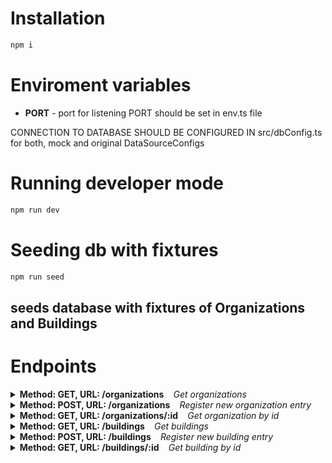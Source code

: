 # Installation

```bash
npm i
```

# Enviroment variables

* **PORT** - port for listening
PORT should be set in env.ts file

CONNECTION TO DATABASE SHOULD BE CONFIGURED IN src/dbConfig.ts for both, mock and original DataSourceConfigs

# Running developer mode

```bash
npm run dev
```

# Seeding db with fixtures

```bash
npm run seed
```
seeds database with fixtures  of Organizations and Buildings
---

# Endpoints

<details>
  <summary><strong>Method: GET, URL: /organizations  </strong> <i> &nbsp&nbsp Get organizations</i></summary> 

Default request will return a full list of organizations available to the user.\
Additional query parameter is supported to narrow the list of organizations in response.
Query Parameter:
* **?organizations=** list of organizations identifiers 

Example response on success:

```json
{
    "success": true,
    "payload": [
        {
            "id": "0527228e-ba6f-4a9a-b2f7-b017921e437b",
            "name": "Jast, Turcotte and Schaefer",
            "legalAddress": "18359 Maynard Pines Apt. 787",
            "phone": "+77074453253",
            "email": "Celestino.Bergnaum22@hotmail.com",
            "isActive": true
        },
        ...
    ]
}
```
Example Response on Failure:
```json

{
    "success": false,
    "message": "message"
}
```
</details>

<details>
  <summary><strong>Method: POST, URL: /organizations  </strong> <i> &nbsp&nbsp Register new organization entry</i></summary> 

Create new organization entry in the database. 

```json
{
  "name": "MyOrganization",
  "legalAddress": "908 Ruecker Ridge Apt. 379",
  "phone": "+77079761717",
  "email": "King58@hotmail.com"
}
```
Requested Fields:
* **name** (string): a name of organization.
* **phone** (string, optional): The phone number.
* **legalAddress** (string, optional): legal address of the organization
* **email** (string, optional): contact email of the organization
* **isActive** (boolean, optional): denotes if organization is active. Automatically generated as true if not provided otherwise

Example response on success:

```json
{
    "success": true,
}
```
</details>

<details>
  <summary><strong>Method: GET, URL: /organizations/:id  </strong> <i> &nbsp&nbsp Get organization by id</i></summary> 
Get organization by id

Example response on success:

```json
{
    "success": true,
    "organization": {
        "id": "0527228e-ba6f-4a9a-b2f7-b017921e437b",
        "name": "SomeOrganizationName",
        "legalAddress": "18359 Maynard Pines Apt. 787",
        "phone": "+77074453253",
        "email": "Celestino.Bergnaum22@hotmail.com",
        "isActive": true
    }
}
```
</details>

<details>
  <summary><strong>Method: GET, URL: /buildings  </strong> <i> &nbsp&nbsp Get buildings</i></summary> 
Default request will return a full list of buildings

Additional query parameters are supported to narrow the list of organizations in response. 

Query Parameter (multiple can be combined in one request):
* **?organizationId=** Filters buildings by an organization
* **?buildings=** list of buildings identifiers 

Example response on success:

```json
{
    "success": true,
    "payload": [
        {
            "id": "bdf63a7c-f92b-4583-8c17-fa60bd9ad933",
            "name": "Building #lWasr",
            "address": "2094 Gislason Motorway Apt. 711",
            "isActive": true,
            "organizationId": "ddbfb80a-3292-4a1e-ad88-bad54cbe0a08"
        },
        ...
    ]
}
```
Example Response on Failure:
```json

{
    "success": false,
    "message": "message"
}
```
</details>

<details>
  <summary><strong>Method: POST, URL: /buildings  </strong> <i> &nbsp&nbsp Register new building entry</i></summary> 

Create new building entry in the database. 
```json
{
    "name": "Office center #1",
    "address": "Some address",
    "organizationId": "ddbfb80a-3292-4a1e-ad88-bad54cbe0a08"
}
```

Requested Fields:
* **name** (string): a name of the building.
* **address** (string): address of the building
* **organizationId** (string): Id of the organization with which the building is associated

Example response on success:

```json
{
    "success": true,
}
```
</details>

<details>
  <summary><strong>Method: GET, URL: /buildings/:id  </strong> <i> &nbsp&nbsp Get building by id</i></summary> 
Get building by id

Example response on success:

```json
{
    "success": true,
    "building": {
        "id": "f59bc65e-932c-4333-b411-3e5d67f96841",
        "name": "Building #aJ05K",
        "address": "5965 Kirlin Stream Suite 129",
        "isActive": true,
        "organizationId": "ddbfb80a-3292-4a1e-ad88-bad54cbe0a08"
    }
}
```
</details>
